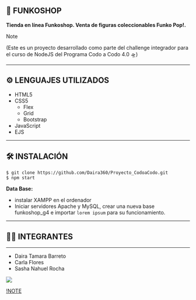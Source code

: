 ## 🚀 FUNKOSHOP

**Tienda en línea Funkoshop. Venta de figuras coleccionables Funko Pop!.**

> [!NOTE]
> (Este es un proyecto desarrollado como parte del challenge integrador para el curso de NodeJS del Programa Codo a Codo 4.0 🛸)

***

## ⚙️ LENGUAJES UTILIZADOS

- HTML5 
- CSS5
  - Flex
  - Grid
  - Bootstrap
- JavaScript
- EJS

***

## 🛠️ INSTALACIÓN 
```
$ git clone https://github.com/Daira360/Proyecto_CodoaCodo.git
$ npm start
```

**Data Base:**
- instalar XAMPP en el ordenador
- Iniciar servidores Apache y MySQL, crear una nueva base funkoshop_g4 e importar ```lorem ipsum``` para su funcionamiento.

***

## 👨‍💻 INTEGRANTES
***
- Daira	Tamara Barreto
- Carla	Flores
- Sasha Nahuel	Rocha

![](public/Assets/Img/branding/logo_light_horizontal.svg)


[!NOTE](Hola)
